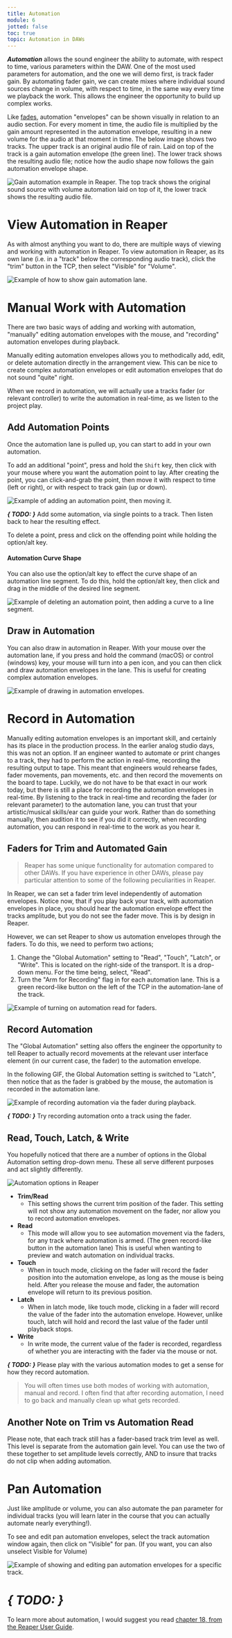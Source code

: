 ```yaml
---
title: Automation
module: 6
jotted: false
toc: true
topic: Automation in DAWs
---
```


**_Automation_** allows the sound engineer the ability to automate, with respect to time, various parameters within the DAW. One of the most used parameters for automation, and the one we will demo first, is track fader gain. By automating fader gain, we can create mixes where individual sound sources change in volume, with respect to time, in the same way every time we playback the work. This allows the engineer the opportunity to build up complex works.

Like [fades]({{site.baseurl}}/modules/week-4/DAW-Techniques/#fades/), automation "envelopes" can be shown visually in relation to an audio section. For every moment in time, the audio file is multiplied by the gain amount represented in the automation envelope, resulting in a new volume for the audio at that moment in time. The below image shows two tracks. The upper track is an original audio file of rain. Laid on top of the track is a gain automation envelope (the green line). The lower track shows the resulting audio file; notice how the audio shape now follows the gain automation envelope shape.

![Gain automation example in Reaper. The top track shows the original sound source with volume automation laid on top of it, the lower track shows the resulting audio file.](../imgs/volume-automation-example.png "Gain automation example in Reaper. The top track shows the original sound source with volume automation laid on top of it, the lower track shows the resulting audio file.")

# View Automation in Reaper

As with almost anything you want to do, there are multiple ways of viewing and working with automation in Reaper. To view automation in Reaper, as its own lane (i.e. in a "track" below the corresponding audio track), click the "trim" button in the TCP, then select "Visible" for "Volume".

![Example of how to show gain automation lane.](../imgs/show-automation.gif "Example of how to show gain automation lane.")

# Manual Work with Automation

There are two basic ways of adding and working with automation, "manually" editing automation envelopes with the mouse, and "recording" automation envelopes during playback.

Manually editing automation envelopes allows you to methodically add, edit, or delete automation directly in the arrangement view. This can be nice to create complex automation envelopes or edit automation envelopes that do not sound "quite" right.

When we record in automation, we will actually use a tracks fader (or relevant controller) to write the automation in real-time, as we listen to the project play.

## Add Automation Points

Once the automation lane is pulled up, you can start to add in your own automation.

To add an additional "point", press and hold the `Shift` key, then click with your mouse where you want the automation point to lay. After creating the point, you can click-and-grab the point, then move it with respect to time (left or right), or with respect to track gain (up or down).

![Example of adding an automation point, then moving it.](../imgs/automation-point1.gif "Example of adding an automation point, then moving it.")

**_{ TODO: }_** Add some automation, via single points to a track. Then listen back to hear the resulting effect.

To delete a point, press and click on the offending point while holding the option/alt key.

#### Automation Curve Shape

You can also use the option/alt key to effect the curve shape of an automation line segment. To do this, hold the option/alt key, then click and drag in the middle of the desired line segment.

![Example of deleting an automation point, then adding a curve to a line segment.](../imgs/delete-curve-auto.gif "Example of deleting an automation point, then adding a curve to a line segment.")

## Draw in Automation

You can also draw in automation in Reaper. With your mouse over the automation lane, if you press and hold the command (macOS) or control (windows) key, your mouse will turn into a pen icon, and you can then click and draw automation envelopes in the lane. This is useful for creating complex automation envelopes.

![Example of drawing in automation envelopes.](../imgs/draw-automation.gif "Example of drawing in automation envelopes.")


# Record in Automation

Manually editing automation envelopes is an important skill, and certainly has its place in the production process. In the earlier analog studio days, this was not an option. If an engineer wanted to automate or print changes to a track, they had to perform the action in real-time, recording the resulting output to tape. This meant that engineers would rehearse fades, fader movements, pan movements, etc. and then record the movements on the board to tape. Luckily, we do not have to be that exact in our work today, but there is still a place for recording the automation envelopes in real-time. By listening to the track in real-time and recording the fader (or relevant parameter) to the automation lane, you can trust that your artistic/musical skills/ear can guide your work. Rather than do something manually, then audition it to see if you did it correctly, when recording automation, you can respond in real-time to the work as you hear it.

## Faders for Trim and Automated Gain

> Reaper has some unique functionality for automation compared to other DAWs. If you have experience in other DAWs, please pay particular attention to some of the following peculiarities in Reaper.

In Reaper, we can set a fader trim level independently of automation envelopes. Notice now, that if you play back your track, with automation envelopes in place, you should hear the automation envelope effect the tracks amplitude, but you do not see the fader move. This is by design in Reaper.

However, we can set Reaper to show us automation envelopes through the faders. To do this, we need to perform two actions;

1. Change the "Global Automation" setting to "Read", "Touch", "Latch", or "Write". This is located on the right-side of the transport. It is a drop-down menu. For the time being, select, "Read".
2. Turn the "Arm for Recording" flag in for each automation lane. This is a green record-like button on the left of the TCP in the automation-lane of the track.

![Example of turning on automation read for faders.](../imgs/fader-read.gif "Example of turning on automation read for faders.")

## Record Automation

The "Global Automation" setting also offers the engineer the opportunity to tell Reaper to actually record movements at the relevant user interface element (in our current case, the fader) to the automation envelope.

In the following GIF, the Global Automation setting is switched to "Latch", then notice that as the fader is grabbed by the mouse, the automation is recorded in the automation lane.

![Example of recording automation via the fader during playback.](../imgs/record-auto.gif "Example of recording automation via the fader during playback.")

**_{ TODO: }_** Try recording automation onto a track using the fader.

## Read, Touch, Latch, & Write

You hopefully noticed that there are a number of options in the Global Automation setting drop-down menu. These all serve different purposes and act slightly differently.

![Automation options in Reaper](../imgs/auto-options.png "Automation options in Reaper")

- **Trim/Read**
  - This setting shows the current trim position of the fader. This setting will not show any automation movement on the fader, nor allow you to record automation envelopes.
- **Read**
  - This mode will allow you to see automation movement via the faders, for any track where automation is armed. (The green record-like button in the automation lane) This is useful when wanting to preview and watch automation on individual tracks.
- **Touch**
  - When in touch mode, clicking on the fader will record the fader position into the automation envelope, as long as the mouse is being held. After you release the mouse and fader, the automation envelope will return to its previous position.
- **Latch**
  - When in latch mode, like touch mode, clicking in a fader will record the value of the fader into the automation envelope. However, unlike touch, latch will hold and record the last value of the fader until playback stops.
- **Write**
  - In write mode, the current value of the fader is recorded, regardless of whether you are interacting with the fader via the mouse or not.

**_{ TODO: }_** Please play with the various automation modes to get a sense for how they record automation.

> You will often times use both modes of working with automation, manual and record. I often find that after recording automation, I need to go back and manually clean up what gets recorded.

## Another Note on Trim vs Automation Read

Please note, that each track still has a fader-based track trim level as well. This level is separate from the automation gain level. You can use the two of these together to set amplitude levels correctly, AND to insure that tracks do not clip when adding automation.

# Pan Automation

Just like amplitude or volume, you can also automate the pan parameter for individual tracks (you will learn later in the course that you can actually automate nearly everything!).

To see and edit pan automation envelopes, select the track automation window again, then click on "Visible" for pan. (If you want, you can also unselect Visible for Volume)

![Example of showing and editing pan automation envelopes for a specific track.](../imgs/pan-auto.gif "Example of showing and editing pan automation envelopes for a specific track.")

# **_{ TODO: }_**

To learn more about automation, I would suggest you read [chapter 18, from the Reaper User Guide](https://www.reaper.fm/userguide.php).
